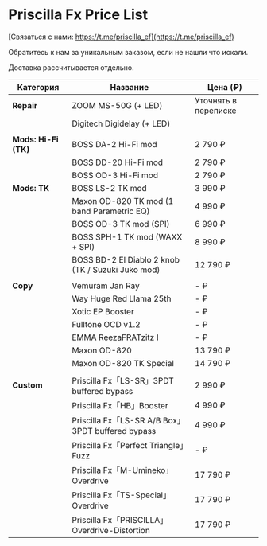 # Priscilla Fx Price List

[Связаться с нами: https://t.me/priscilla_ef](https://t.me/priscilla_ef)

Обратитесь к нам за уникальным заказом, если не нашли что искали.

Доставка рассчитывается отдельно.

| Категория            | Название                                          | Цена (₽)             |
| -------------------- | ------------------------------------------------- | -------------------- |
| **Repair**           | ZOOM MS-50G (+ LED)                               | Уточнять в переписке |
|                      | Digitech Digidelay (+ LED)                        |                      |
|                      |                                                   |                      |
| **Mods: Hi-Fi (TK)** | BOSS DA-2 Hi-Fi mod                               | 2 790 ₽              |
|                      | BOSS DD-20 Hi-Fi mod                              | 2 790 ₽              |
|                      | BOSS OD-3 Hi-Fi mod                               | 2 790 ₽              |
| **Mods: TK**         | BOSS LS-2 TK mod                                  | 3 990 ₽              |
|                      | Maxon OD-820 TK mod (1 band Parametric EQ)        | 4 990 ₽              |
|                      | BOSS OD-3 TK mod (SPI)                            | 6 990 ₽              |
|                      | BOSS SPH-1 TK mod (WAXX + SPI)                    | 8 990 ₽              |
|                      | BOSS BD-2 El Diablo 2 knob (TK / Suzuki Juko mod) | 12 790 ₽             |
|                      |                                                   |                      |
| **Copy**             | Vemuram Jan Ray                                   | - ₽                  |
|                      | Way Huge Red Llama 25th                           | - ₽                  |
|                      | Xotic EP Booster                                  | - ₽                  |
|                      | Fulltone OCD v1.2                                 | - ₽                  |
|                      | EMMA ReezaFRATzitz I                              | - ₽                  |
|                      | Maxon OD-820                                      | 13 790 ₽             |
|                      | Maxon OD-820 TK Special                           | 14 790 ₽             |
|                      |                                                   |                      |
| **Custom**           | Priscilla Fx「LS-SR」3PDT buffered bypass         | 2 990 ₽              |
|                      | Priscilla Fx「HB」Booster                         | 4 990 ₽              |
|                      | Priscilla Fx「LS-SR A/B Box」3PDT buffered bypass | 4 990 ₽              |
|                      | Priscilla Fx「Perfect Triangle」Fuzz              | - ₽                  |
|                      | Priscilla Fx「M-Umineko」Overdrive                | 17 790 ₽             |
|                      | Priscilla Fx「TS-Special」Overdrive               | 17 790 ₽             |
|                      | Priscilla Fx「PRISCILLA」Overdrive-Distortion     | 17 790 ₽             |
